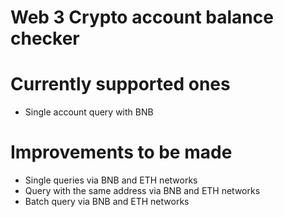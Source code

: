 # Web 3 Crypto account balance checker

# Currently supported ones
- Single account query with BNB

# Improvements to be made
- Single queries via BNB and ETH networks
- Query with the same address via BNB and ETH networks
- Batch query via BNB and ETH networks

